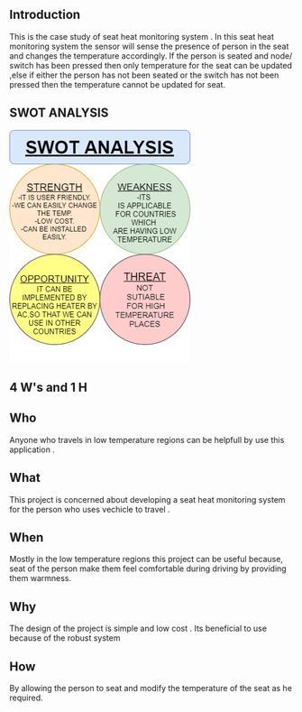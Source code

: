 ## Introduction
This is the case study of seat heat monitoring system . In  this seat heat monitoring system the sensor will sense the presence of person in the seat and changes the temperature accordingly. If the person is seated and node/ switch has been pressed then only temperature for the seat can be updated ,else if either the person has not been seated or the switch has not been pressed then the temperature cannot be updated for seat.

## SWOT ANALYSIS
![SWOT](https://github.com/pavankalyanmedishetty/stepin_embeddeb_c/blob/94728435295c0ef044759ba18b0854108d8d7543/1_Requirements/SWOT.png)


## **4 W's and 1 H**

## Who

Anyone who travels  in low temperature regions can be helpfull by use this application .

## What

This project is concerned about developing a seat heat monitoring system for the person who uses vechicle to travel .

## When
Mostly in the low temperature regions this project can be useful because, seat of the  person make them feel comfortable during driving by providing them warmness.

## Why

The design  of the project is simple and low cost . Its beneficial to use because of the robust system

## How
By allowing the person to seat and modify the temperature of the seat as he required.
